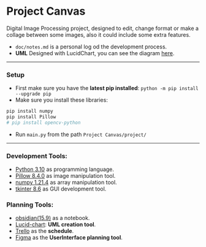 # Project Canvas
Digital Image Processing project, designed to edit, change format or make a collage between some images, also it could include some extra features.
- `doc/notes.md` is a personal log od the development process.
- **UML** Designed with LucidChart, you can see the diagram [here](https://lucid.app/lucidchart/8b0bffc8-464a-42c2-b46b-df83d975b3ff/edit?viewport_loc=264%2C-295%2C1547%2C1804%2CHWEp-vi-RSFO&invitationId=inv_6bbac133-284a-4ce8-9939-859cf0d7a0ea#).
----
### Setup
- First make sure you have the **latest pip installed**: `python -m pip install --upgrade pip`
- Make sure you install these libraries:
```python
pip install numpy
pip install Pillow
# pip install opencv-python 
```

- Run `main.py` from the path `Project Canvas/project/`

----
### Development Tools:
- [Python 3.10](https://www.python.org/) as programming language.
- [Pillow 8.4.0](https://pypi.org/project/Pillow/) as image manipulation tool.
- [numpy 1.21.4](https://pypi.org/project/numpy/) as array manipulation tool.
- [tkinter 8.6](https://docs.python.org/3/library/tkinter.html) as GUI development tool.
<!-- - [raylib 4.2.1.1](https://pypi.org/project/raylib/) as GUI development tool. -->


### Planning Tools:
- [obsidian(15.9)](https://obsidian.md/) as a notebook.
- [Lucid-chart](https://lucid.app/): **UML creation tool**.
- [Trello](https://trello.com/) as the **schedule**.
- [Figma](https://figma.com/) as the **UserInterface planning tool**.
